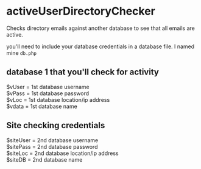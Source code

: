 # activeUserDirectoryChecker
Checks directory emails against another database to see that all emails are active.

you'll need to include your database credentials in a database file. I named mine ```db.php```

## database 1 that you'll check for activity<br>
$vUser = 1st database username<br>
$vPass = 1st database password<br>
$vLoc = 1st database location/ip address<br>
$vdata = 1st database name<br>

## Site checking credentials<br>
$siteUser = 2nd database username<br>
$sitePass = 2nd database password<br>
$siteLoc = 2nd database location/ip address<br>
$siteDB = 2nd database name<br>
